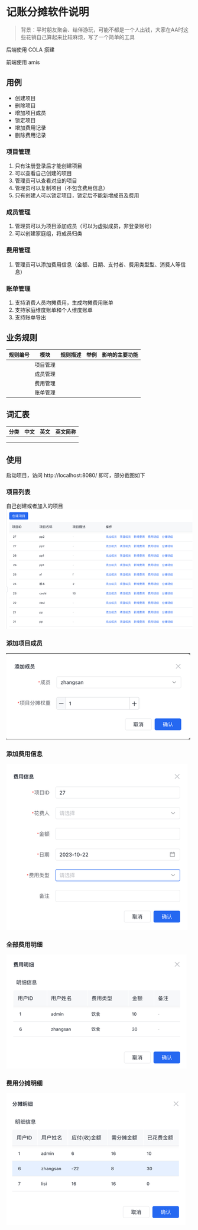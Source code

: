 # 记账分摊软件说明

> 背景：平时朋友聚会、结伴游玩，可能不都是一个人出钱，大家在AA时这些花销自己算起来比较麻烦，写了一个简单的工具

后端使用 COLA 搭建


前端使用 amis

## 用例
- 创建项目
- 删除项目
- 增加项目成员
- 锁定项目
- 增加费用记录
- 删除费用记录




### 项目管理
1. 只有注册登录后才能创建项目
2. 可以查看自己创建的项目
3. 管理员可以查看对应的项目
4. 管理员可以复制项目（不包含费用信息）
5. 只有创建人可以锁定项目，锁定后不能新增成员及费用

### 成员管理
1. 管理员可以为项目添加成员（可以为虚拟成员，非登录账号）
2. 可以创建家庭组，将成员归类

### 费用管理
1. 管理员可以添加费用信息（金额、日期、支付者、费用类型型、消费人等信息）

### 账单管理
1. 支持消费人员均摊费用，生成均摊费用账单
2. 支持家庭维度账单和个人维度账单
3. 支持账单导出



## 业务规则

| 规则编号 | 模块     | 规则描述 | 举例 | 影响的主要功能 |
| -------- | -------- | -------- | ---- | -------------- |
|          | 项目管理 |          |      |                |
|          | 成员管理 |          |      |                |
|          | 费用管理 |          |      |                |
|          | 账单管理 |          |      |                |



## 词汇表

| 分类 | 中文 | 英文 | 英文简称 |
| ---- | ---- | ---- | -------- |
|      |      |      |          |
|      |      |      |          |
|      |      |      |          |





## 使用

启动项目，访问 http://localhost:8080/ 即可，部分截图如下

### 项目列表
自己创建或者加入的项目
![](https://raw.githubusercontent.com/zavier/share-expense/main/img/projectList.png)

### 添加项目成员
![](https://raw.githubusercontent.com/zavier/share-expense/main/img/addMember.png)

### 添加费用信息
![](https://raw.githubusercontent.com/zavier/share-expense/main/img/addRecord.png)

### 全部费用明细
![](https://raw.githubusercontent.com/zavier/share-expense/main/img/recordInfo.png)

### 费用分摊明细
![](https://raw.githubusercontent.com/zavier/share-expense/main/img/shareDetail.png)
